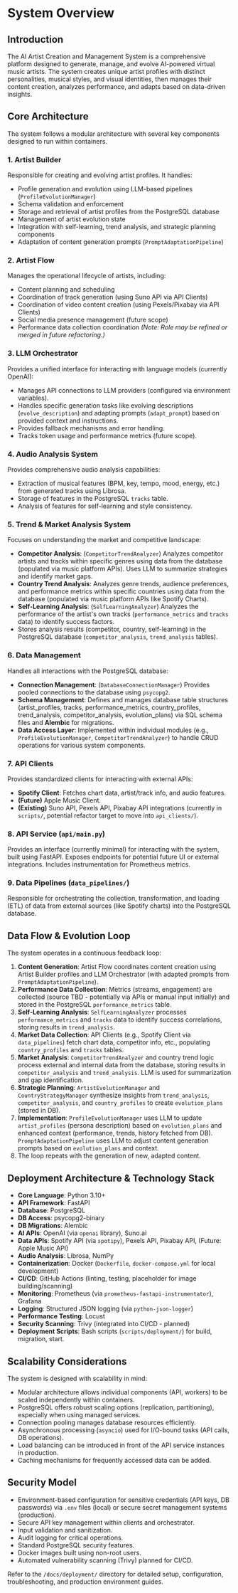 # System Overview

## Introduction
The AI Artist Creation and Management System is a comprehensive platform designed to generate, manage, and evolve AI-powered virtual music artists. The system creates unique artist profiles with distinct personalities, musical styles, and visual identities, then manages their content creation, analyzes performance, and adapts based on data-driven insights.

## Core Architecture
The system follows a modular architecture with several key components designed to run within containers.

### 1. Artist Builder
Responsible for creating and evolving artist profiles. It handles:
- Profile generation and evolution using LLM-based pipelines (`ProfileEvolutionManager`)
- Schema validation and enforcement
- Storage and retrieval of artist profiles from the PostgreSQL database
- Management of artist evolution state
- Integration with self-learning, trend analysis, and strategic planning components
- Adaptation of content generation prompts (`PromptAdaptationPipeline`)

### 2. Artist Flow
Manages the operational lifecycle of artists, including:
- Content planning and scheduling
- Coordination of track generation (using Suno API via API Clients)
- Coordination of video content creation (using Pexels/Pixabay via API Clients)
- Social media presence management (future scope)
- Performance data collection coordination
*(Note: Role may be refined or merged in future refactoring.)*

### 3. LLM Orchestrator
Provides a unified interface for interacting with language models (currently OpenAI):
- Manages API connections to LLM providers (configured via environment variables).
- Handles specific generation tasks like evolving descriptions (`evolve_description`) and adapting prompts (`adapt_prompt`) based on provided context and instructions.
- Provides fallback mechanisms and error handling.
- Tracks token usage and performance metrics (future scope).

### 4. Audio Analysis System
Provides comprehensive audio analysis capabilities:
- Extraction of musical features (BPM, key, tempo, mood, energy, etc.) from generated tracks using Librosa.
- Storage of features in the PostgreSQL `tracks` table.
- Analysis of features for self-learning and style consistency.

### 5. Trend & Market Analysis System
Focuses on understanding the market and competitive landscape:
- **Competitor Analysis**: (`CompetitorTrendAnalyzer`) Analyzes competitor artists and tracks within specific genres using data from the database (populated via music platform APIs). Uses LLM to summarize strategies and identify market gaps.
- **Country Trend Analysis**: Analyzes genre trends, audience preferences, and performance metrics within specific countries using data from the database (populated via music platform APIs like Spotify Charts).
- **Self-Learning Analysis**: (`SelfLearningAnalyzer`) Analyzes the performance of the artist's own tracks (`performance_metrics` and `tracks` data) to identify success factors.
- Stores analysis results (competitor, country, self-learning) in the PostgreSQL database (`competitor_analysis`, `trend_analysis` tables).

### 6. Data Management
Handles all interactions with the PostgreSQL database:
- **Connection Management**: (`DatabaseConnectionManager`) Provides pooled connections to the database using `psycopg2`.
- **Schema Management**: Defines and manages database table structures (artist_profiles, tracks, performance_metrics, country_profiles, trend_analysis, competitor_analysis, evolution_plans) via SQL schema files and **Alembic** for migrations.
- **Data Access Layer**: Implemented within individual modules (e.g., `ProfileEvolutionManager`, `CompetitorTrendAnalyzer`) to handle CRUD operations for various system components.

### 7. API Clients
Provides standardized clients for interacting with external APIs:
- **Spotify Client**: Fetches chart data, artist/track info, and audio features.
- **(Future)** Apple Music Client.
- **(Existing)** Suno API, Pexels API, Pixabay API integrations (currently in `scripts/`, potential refactor target to move into `api_clients/`).

### 8. API Service (`api/main.py`)
Provides an interface (currently minimal) for interacting with the system, built using FastAPI. Exposes endpoints for potential future UI or external integrations. Includes instrumentation for Prometheus metrics.

### 9. Data Pipelines (`data_pipelines/`)
Responsible for orchestrating the collection, transformation, and loading (ETL) of data from external sources (like Spotify charts) into the PostgreSQL database.

## Data Flow & Evolution Loop
The system operates in a continuous feedback loop:
1.  **Content Generation**: Artist Flow coordinates content creation using Artist Builder profiles and LLM Orchestrator (with adapted prompts from `PromptAdaptationPipeline`).
2.  **Performance Data Collection**: Metrics (streams, engagement) are collected (source TBD - potentially via APIs or manual input initially) and stored in the PostgreSQL `performance_metrics` table.
3.  **Self-Learning Analysis**: `SelfLearningAnalyzer` processes `performance_metrics` and `tracks` data to identify success correlations, storing results in `trend_analysis`.
4.  **Market Data Collection**: API Clients (e.g., Spotify Client via `data_pipelines`) fetch chart data, competitor info, etc., populating `country_profiles` and `tracks` tables.
5.  **Market Analysis**: `CompetitorTrendAnalyzer` and country trend logic process external and internal data from the database, storing results in `competitor_analysis` and `trend_analysis`. LLM is used for summarization and gap identification.
6.  **Strategic Planning**: `ArtistEvolutionManager` and `CountryStrategyManager` synthesize insights from `trend_analysis`, `competitor_analysis`, and `country_profiles` to create `evolution_plans` (stored in DB).
7.  **Implementation**: `ProfileEvolutionManager` uses LLM to update `artist_profiles` (persona description) based on `evolution_plans` and enhanced context (performance, trends, history fetched from DB). `PromptAdaptationPipeline` uses LLM to adjust content generation prompts based on `evolution_plans` and context.
8.  The loop repeats with the generation of new, adapted content.

## Deployment Architecture & Technology Stack

- **Core Language**: Python 3.10+
- **API Framework**: FastAPI
- **Database**: PostgreSQL
- **DB Access**: psycopg2-binary
- **DB Migrations**: Alembic
- **AI APIs**: OpenAI (via `openai` library), Suno.ai
- **Data APIs**: Spotify API (via `spotipy`), Pexels API, Pixabay API, (Future: Apple Music API)
- **Audio Analysis**: Librosa, NumPy
- **Containerization**: Docker (`Dockerfile`, `docker-compose.yml` for local development)
- **CI/CD**: GitHub Actions (linting, testing, placeholder for image building/scanning)
- **Monitoring**: Prometheus (via `prometheus-fastapi-instrumentator`), Grafana
- **Logging**: Structured JSON logging (via `python-json-logger`)
- **Performance Testing**: Locust
- **Security Scanning**: Trivy (integrated into CI/CD - planned)
- **Deployment Scripts**: Bash scripts (`scripts/deployment/`) for build, migration, start.

## Scalability Considerations
The system is designed with scalability in mind:
- Modular architecture allows individual components (API, workers) to be scaled independently within containers.
- PostgreSQL offers robust scaling options (replication, partitioning), especially when using managed services.
- Connection pooling manages database resources efficiently.
- Asynchronous processing (`asyncio`) used for I/O-bound tasks (API calls, DB operations).
- Load balancing can be introduced in front of the API service instances in production.
- Caching mechanisms for frequently accessed data can be added.

## Security Model
- Environment-based configuration for sensitive credentials (API keys, DB passwords) via `.env` files (local) or secure secret management systems (production).
- Secure API key management within clients and orchestrator.
- Input validation and sanitization.
- Audit logging for critical operations.
- Standard PostgreSQL security features.
- Docker images built using non-root users.
- Automated vulnerability scanning (Trivy) planned for CI/CD.

Refer to the `/docs/deployment/` directory for detailed setup, configuration, troubleshooting, and production environment guides.

